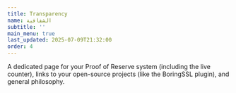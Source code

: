 ```yaml
---
title: Transparency
name: الشفافية
subtitle: ''
main_menu: true
last_updated: 2025-07-09T21:32:00
order: 4
---
```

A dedicated page for your Proof of Reserve system (including the live counter), links to your open-source projects (like the BoringSSL plugin), and general philosophy.
